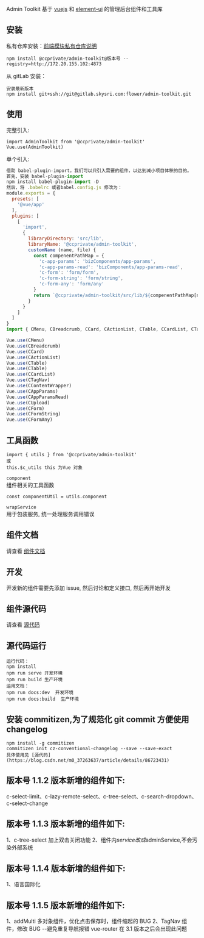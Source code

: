 Admin Toolkit
基于 [vuejs](https://vuejs.org/) 和 [element-ui](http://element-cn.eleme.io/#/zh-CN) 的管理后台组件和工具库

## 安装

私有仓库安装：[前端模块私有仓库说明](http://wiki.skyoss.com/pages/viewpage.action?pageId=35726422)

```
npm install @ccprivate/admin-toolkit@版本号 --registry=http://172.20.155.102:4873
```

从 gitLab 安装：

```
安装最新版本
npm install git+ssh://git@gitlab.skysri.com:flower/admin-toolkit.git
```

## 使用

完整引入:

```
import AdminToolkit from '@ccprivate/admin-toolkit'
Vue.use(AdminToolkit)
```

单个引入:

```javascript
借助 babel-plugin-import，我们可以只引入需要的组件，以达到减小项目体积的目的。
首先，安装 babel-plugin-import
npm install babel-plugin-import -D
然后，将 .babelrc 或者babel.config.js 修改为：
module.exports = {
  presets: [
    '@vue/app'
  ],
  plugins: [
    [
      'import',
      {
        libraryDirectory: 'src/lib',
        libraryName: '@ccprivate/admin-toolkit',
        customName (name, file) {
          const compenentPathMap = {
            'c-app-params': 'bizComponents/app-params',
            'c-app-params-read': 'bizComponents/app-params-read',
            'c-form': 'form/form',
            'c-form-string': 'form/string',
            'c-form-any': 'form/any'
          }
          return `@ccprivate/admin-toolkit/src/lib/${compenentPathMap[name] || `components/${name.replace('c-', '')}`}`
        }
      }
    ]
  ]
}
import { CMenu, CBreadcrumb, CCard, CActionList, CTable, CCardList, CTagNav, CContentWrapper, CAppParams, CAppParamsRead, CUpload, CForm, CFormString, CFormAny } from '@ccprivate/admin-toolkit'

Vue.use(CMenu)
Vue.use(CBreadcrumb)
Vue.use(CCard)
Vue.use(CActionList)
Vue.use(CTable)
Vue.use(CTable)
Vue.use(CCardList)
Vue.use(CTagNav)
Vue.use(CContentWrapper)
Vue.use(CAppParams)
Vue.use(CAppParamsRead)
Vue.use(CUpload)
Vue.use(CForm)
Vue.use(CFormString)
Vue.use(CFormAny)
```

## 工具函数

```
import { utils } from '@ccprivate/admin-toolkit'
或
this.$c_utils this 为Vue 对象

```

`component`  
组件相关的工具函数

```
const componentUtil = utils.component
```

`wrapService`  
用于包装服务, 统一处理服务调用错误

## 组件文档

请查看 [组件文档](http://172.20.155.102/admin-toolkit/)

## 开发

开发新的组件需要先添加 issue, 然后讨论和定义接口, 然后再开始开发

## 组件源代码

请查看 [源代码](http://gitlab.skysri.com/flower/admin-toolkit)

## 源代码运行

```
运行代码：
npm install
npm run serve 开发环境
npm run build 生产环境
运用文档：
npm run docs:dev  开发环境
npm run docs:build  生产环境
```

## 安装 commitizen,为了规范化 git commit 方便使用 changelog

```
npm install -g commitizen
commitizen init cz-conventional-changelog --save --save-exact
具体使用见 [源代码](https://blog.csdn.net/m0_37263637/article/details/86723431)
```

## 版本号 1.1.2 版本新增的组件如下:

c-select-limit、c-lazy-remote-select、c-tree-select、c-search-dropdown、c-select-change

## 版本号 1.1.3 版本新增的组件如下:

1、c-tree-select 加上双击关闭功能
2、组件内$service 改成$adminService,不会污染外部系统

## 版本号 1.1.4 版本新增的组件如下:

1、语言国际化

## 版本号 1.1.5 版本新增的组件如下:

1、addMulti 多对象组件，优化点击保存时，组件缩起的 BUG
2、TagNav 组件，修改 BUG --避免重复导航报错 vue-router 在 3.1 版本之后会出现此问题
